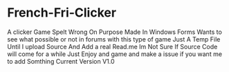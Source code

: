 # French-Fri-Clicker
A clicker Game Spelt Wrong On Purpose Made In Windows Forms Wants to see what possible or not in forums with this type of game
Just A Temp File Until I upload Source And Add a real Read.me
Im Not Sure If Source Code will come for a while
Just Enjoy and game and make a issue if you want me to add Somthing 
Current Version V1.0
